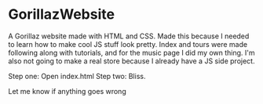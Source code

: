 # GorillazWebsite
A Gorillaz website made with HTML and CSS. Made this because I needed to learn how to make cool JS stuff look pretty. Index and tours were made following along with tutorials, and for the music page I did my own thing. I'm also not going to make a real store because I already have a JS side project.

Step one: Open index.html
Step two: Bliss.

Let me know if anything goes wrong
